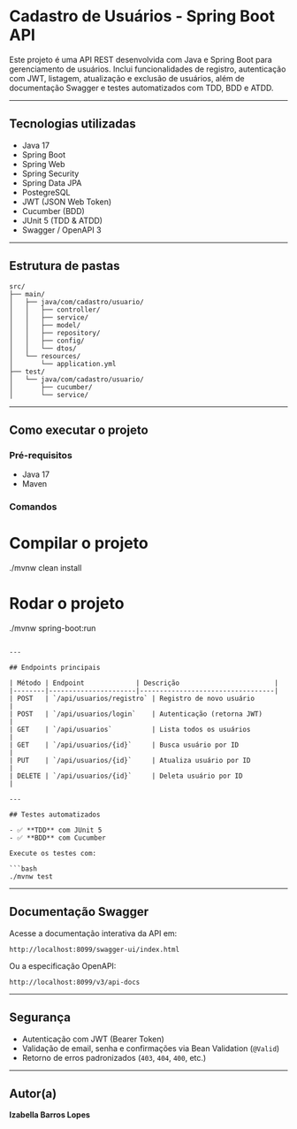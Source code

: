 
# Cadastro de Usuários - Spring Boot API

Este projeto é uma API REST desenvolvida com Java e Spring Boot para gerenciamento de usuários. Inclui funcionalidades de registro, autenticação com JWT, listagem, atualização e exclusão de usuários, além de documentação Swagger e testes automatizados com TDD, BDD e ATDD.

---

## Tecnologias utilizadas

- Java 17
- Spring Boot
- Spring Web
- Spring Security
- Spring Data JPA
- PostegreSQL
- JWT (JSON Web Token)
- Cucumber (BDD)
- JUnit 5 (TDD & ATDD)
- Swagger / OpenAPI 3

---

## Estrutura de pastas

```
src/
├── main/
│   ├── java/com/cadastro/usuario/
│   │   ├── controller/
│   │   ├── service/
│   │   ├── model/
│   │   ├── repository/
│   │   ├── config/
│   │   └── dtos/
│   └── resources/
│       └── application.yml
├── test/
│   └── java/com/cadastro/usuario/
│       ├── cucumber/
│       └── service/
```

---

## Como executar o projeto

### Pré-requisitos

- Java 17
- Maven

### Comandos

# Compilar o projeto
./mvnw clean install

# Rodar o projeto
./mvnw spring-boot:run
```

---

## Endpoints principais

| Método | Endpoint             | Descrição                        |
|--------|----------------------|----------------------------------|
| POST   | `/api/usuarios/registro` | Registro de novo usuário        |
| POST   | `/api/usuarios/login`    | Autenticação (retorna JWT)      |
| GET    | `/api/usuarios`          | Lista todos os usuários         |
| GET    | `/api/usuarios/{id}`     | Busca usuário por ID            |
| PUT    | `/api/usuarios/{id}`     | Atualiza usuário por ID         |
| DELETE | `/api/usuarios/{id}`     | Deleta usuário por ID           |

---

## Testes automatizados

- ✅ **TDD** com JUnit 5  
- ✅ **BDD** com Cucumber  

Execute os testes com:

```bash
./mvnw test
```

---

## Documentação Swagger

Acesse a documentação interativa da API em:

```
http://localhost:8099/swagger-ui/index.html
```

Ou a especificação OpenAPI:

```
http://localhost:8099/v3/api-docs
```

---

## Segurança

- Autenticação com JWT (Bearer Token)  
- Validação de email, senha e confirmações via Bean Validation (`@Valid`)  
- Retorno de erros padronizados (`403`, `404`, `400`, etc.)  

---

## Autor(a)

**Izabella Barros Lopes**  



